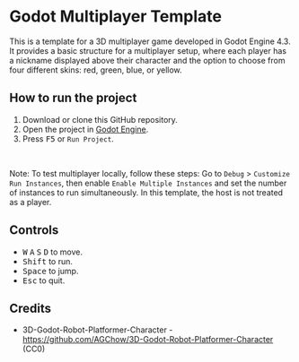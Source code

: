 # Godot Multiplayer Template

This is a template for a 3D multiplayer game developed in Godot Engine 4.3. It provides a basic structure for a multiplayer setup, where each player has a nickname displayed above their character and the option to choose from four different skins: red, green, blue, or yellow.

## How to run the project

1. Download or clone this GitHub repository.
2. Open the project in [Godot Engine](https://godotengine.org).
3. Press <kbd>F5</kbd> or `Run Project`.

<br>

Note: To test multiplayer locally, follow these steps:
Go to `Debug` > `Customize Run Instances`, then enable `Enable Multiple Instances` and set the number of instances to run simultaneously. In this template, the host is not treated as a player.

## Controls

* <kbd>W</kbd> <kbd>A</kbd> <kbd>S</kbd> <kbd>D</kbd> to move.
* <kbd>Shift</kbd> to run.
* <kbd>Space</kbd> to jump.
* <kbd>Esc</kbd> to quit.

## Credits

* 3D-Godot-Robot-Platformer-Character - https://github.com/AGChow/3D-Godot-Robot-Platformer-Character (CC0)
